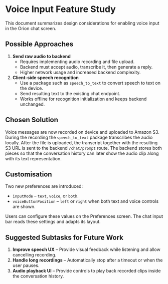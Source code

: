# Voice Input Feature Study

This document summarizes design considerations for enabling voice input in the
Orion chat screen.

## Possible Approaches

1. **Send raw audio to backend**
   - Requires implementing audio recording and file upload.
   - Backend must accept audio, transcribe it, then generate a reply.
   - Higher network usage and increased backend complexity.
2. **Client-side speech recognition**
   - Use a package such as `speech_to_text` to convert speech to text on the
device.
   - Send resulting text to the existing chat endpoint.
   - Works offline for recognition initialization and keeps backend unchanged.

## Chosen Solution

Voice messages are now recorded on device and uploaded to Amazon S3. During the
recording the `speech_to_text` package transcribes the audio locally. After the
file is uploaded, the transcript together with the resulting S3 URL is sent to
the backend `/chat/prompt` route. The backend stores both pieces so that the
conversation history can later show the audio clip along with its text
representation.

## Customisation

Two new preferences are introduced:

- `inputMode` – `text`, `voice`, or `both`.
- `voiceButtonPosition` – `left` or `right` when both text and voice controls are
  shown.

Users can configure these values on the Preferences screen. The chat input bar
reads these settings and adapts its layout.

## Suggested Subtasks for Future Work

1. **Improve speech UX** – Provide visual feedback while listening and allow
   cancelling recording.
2. **Handle long recordings** – Automatically stop after a timeout or when the
   user pauses.
3. **Audio playback UI** – Provide controls to play back recorded clips inside
   the conversation history.

